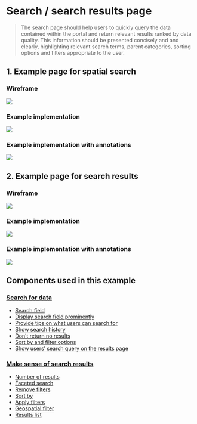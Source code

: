 # Search / search results page

> The search page should help users to quickly query the data contained within the portal and return relevant results ranked by data quality. This information should be presented concisely and and clearly, highlighting relevant search terms, parent categories, sorting options and filters appropriate to the user.

## 1. Example page for spatial search


<!-- tabs:start -->

### **Wireframe**
<a href="/dd3-wireframes/_media/overview/3.results.png" target="_blank"><img src="/dd3-wireframes/_media/overview/3.results.png" data-no-zoom/></a>

### **Example implementation**
<a href="/dd3-wireframes/_media/example-pages/3.search-and-results-page.png" target="_blank"><img src="/dd3-wireframes/_media/example-pages/3.search-and-results-page.png" data-no-zoom/></a>

### **Example implementation with annotations**
<a href="/dd3-wireframes/_media/overview/3.results.png" target="_blank"><img src="/dd3-wireframes/_media/overview/3.results-example-annotated.png" data-no-zoom/></a>

<!-- tabs:end -->

## 2. Example page for search results

<!-- tabs:start -->

### **Wireframe**
<a href="/dd3-wireframes/_media/overview/3.results.png" target="_blank"><img src="/dd3-wireframes/_media/overview/3.results.png" data-no-zoom/></a>

### **Example implementation**
<a href="/dd3-wireframes/_media/example-pages/3.results.png" target="_blank"><img src="/dd3-wireframes/_media/example-pages/3.result-examples.png" data-no-zoom/></a>

### **Example implementation with annotations**
<a href="/dd3-wireframes/_media/example-pages/3.search-and-results-page-annotated.png" target="_blank"><img src="/dd3-wireframes/_media/example-pages/3.search-and-results-page-annotated.png" data-no-zoom/></a>

<!-- tabs:end -->

## Components used in this example
### [Search for data](main-content/steps/search-for-data)
* [Search field](https://pautva.github.io/dd3-wireframes/#/main-content/steps/search-for-data?id=_1-search-field)
* [Display search field prominently](https://pautva.github.io/dd3-wireframes/#/main-content/steps/search-for-data?id=_2-display-search-field-prominently)
* [Provide tips on what users can search for](https://pautva.github.io/dd3-wireframes/#/main-content/steps/search-for-data?id=_3-provide-tips-on-what-users-can-search-for)
* [Show search history](https://pautva.github.io/dd3-wireframes/#/main-content/steps/search-for-data?id=_4-show-search-history)
* [Don’t return no results](https://pautva.github.io/dd3-wireframes/#/main-content/steps/search-for-data?id=_5-dont-return-no-results)
* [Sort by and filter options](https://pautva.github.io/dd3-wireframes/#/main-content/steps/search-for-data?id=_6-sort-by-and-filter-options)
* [Show users’ search query on the results page](https://pautva.github.io/dd3-wireframes/#/main-content/steps/search-for-data?id=_7-show-users-search-query-on-the-results-page)

### [Make sense of search results](main-content/steps/make-sense-of-search-results)
* [Number of results](https://pautva.github.io/dd3-wireframes/#/main-content/steps/make-sense-of-search-results?id=_1-number-of-results)
* [Faceted search](https://pautva.github.io/dd3-wireframes/#/main-content/steps/make-sense-of-search-results?id=_2-faceted-search-by-parent-child-categories)
* [Remove filters](https://pautva.github.io/dd3-wireframes/#/main-content/steps/make-sense-of-search-results?id=_3-remove-filters)
* [Sort by](https://pautva.github.io/dd3-wireframes/#/main-content/steps/make-sense-of-search-results?id=_4-sort-by)
* [Apply filters](https://pautva.github.io/dd3-wireframes/#/main-content/steps/make-sense-of-search-results?id=_5-apply-filters)
* [Geospatial filter](https://pautva.github.io/dd3-wireframes/#/main-content/steps/make-sense-of-search-results?id=_6-geospatial-filter)
* [Results list](https://pautva.github.io/dd3-wireframes/#/main-content/steps/make-sense-of-search-results?id=_7-results-list)




